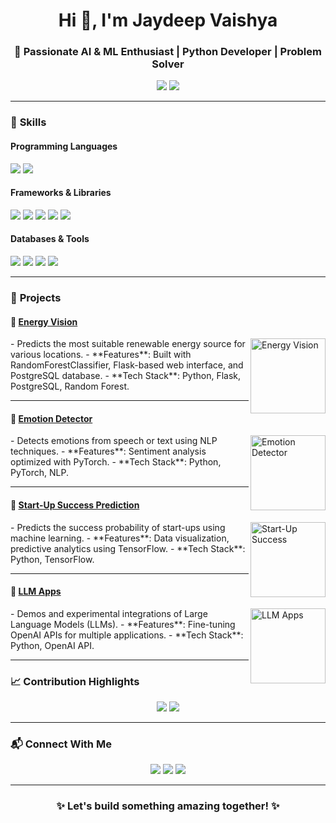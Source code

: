 <h1 align="center">Hi 👋, I'm Jaydeep Vaishya</h1>
<h3 align="center">🚀 Passionate AI & ML Enthusiast | Python Developer | Problem Solver</h3>

<p align="center">
  <img src="https://img.shields.io/badge/B.Tech%20in%20CSE-ITM%20University,%20Gwalior-3776AB?style=for-the-badge">
  <img src="https://img.shields.io/badge/CGPA-7.46/10-blueviolet?style=for-the-badge">
</p>

---

### 🔧 **Skills**
#### **Programming Languages**
<p>
  <img src="https://img.shields.io/badge/Python-3776AB?style=for-the-badge&logo=python&logoColor=white">
  <img src="https://img.shields.io/badge/SQL-003B57?style=for-the-badge&logo=postgresql&logoColor=white">
</p>

#### **Frameworks & Libraries**
<p>
  <img src="https://img.shields.io/badge/TensorFlow-FF6F00?style=for-the-badge&logo=tensorflow&logoColor=white">
  <img src="https://img.shields.io/badge/PyTorch-EE4C2C?style=for-the-badge&logo=pytorch&logoColor=white">
  <img src="https://img.shields.io/badge/FastAPI-009688?style=for-the-badge&logo=fastapi&logoColor=white">
  <img src="https://img.shields.io/badge/Flask-000000?style=for-the-badge&logo=flask&logoColor=white">
  <img src="https://img.shields.io/badge/OpenCV-5C3EE8?style=for-the-badge&logo=opencv&logoColor=white">
</p>

#### **Databases & Tools**
<p>
  <img src="https://img.shields.io/badge/PostgreSQL-336791?style=for-the-badge&logo=postgresql&logoColor=white">
  <img src="https://img.shields.io/badge/MySQL-4479A1?style=for-the-badge&logo=mysql&logoColor=white">
  <img src="https://img.shields.io/badge/Docker-2496ED?style=for-the-badge&logo=docker&logoColor=white">
  <img src="https://img.shields.io/badge/Git-F05032?style=for-the-badge&logo=git&logoColor=white">
</p>

---

### 🚀 **Projects**
#### 🌟 [Energy Vision](https://github.com/mrjaydeep/Energy-Vision)
<img align="right" src="https://img.icons8.com/fluency/96/renewable-energy.png" alt="Energy Vision" width="120">  
- Predicts the most suitable renewable energy source for various locations.  
- **Features**: Built with RandomForestClassifier, Flask-based web interface, and PostgreSQL database.  
- **Tech Stack**: Python, Flask, PostgreSQL, Random Forest.  

---

#### 🌟 [Emotion Detector](https://github.com/mrjaydeep/Emotion_Detector)
<img align="right" src="https://img.icons8.com/fluency/96/emoticon.png" alt="Emotion Detector" width="120">  
- Detects emotions from speech or text using NLP techniques.  
- **Features**: Sentiment analysis optimized with PyTorch.  
- **Tech Stack**: Python, PyTorch, NLP.  

---

#### 🌟 [Start-Up Success Prediction](https://github.com/mrjaydeep/Start_up_success_prediction)
<img align="right" src="https://img.icons8.com/color/96/startup.png" alt="Start-Up Success" width="120">  
- Predicts the success probability of start-ups using machine learning.  
- **Features**: Data visualization, predictive analytics using TensorFlow.  
- **Tech Stack**: Python, TensorFlow.

---

#### 🌟 [LLM Apps](https://github.com/mrjaydeep/LLM-Apps)
<img align="right" src="https://img.icons8.com/external-flaticons-lineal-color-flat-icons/96/external-ai-artificial-intelligence-flaticons-lineal-color-flat-icons-2.png" alt="LLM Apps" width="120">  
- Demos and experimental integrations of Large Language Models (LLMs).  
- **Features**: Fine-tuning OpenAI APIs for multiple applications.  
- **Tech Stack**: Python, OpenAI API.

---

### 📈 **Contribution Highlights**
<p align="center">
  <img src="https://github-readme-stats.vercel.app/api?username=mrjaydeep&show_icons=true&theme=radical&hide_title=true&count_private=true">
  <img src="https://github-readme-stats.vercel.app/api/top-langs/?username=mrjaydeep&layout=compact&theme=radical">
</p>

---

### 📬 **Connect With Me**
<p align="center">
  <a href="mailto:jaydeep.vaishya13@gmail.com"><img src="https://img.shields.io/badge/Email-D14836?style=for-the-badge&logo=gmail&logoColor=white"></a>
  <a href="https://linkedin.com/in/jaydeep-vaishya"><img src="https://img.shields.io/badge/LinkedIn-0077B5?style=for-the-badge&logo=linkedin&logoColor=white"></a>
  <a href="https://twitter.com/your_handle_here"><img src="https://img.shields.io/badge/Twitter-1DA1F2?style=for-the-badge&logo=twitter&logoColor=white"></a>
</p>

---

<h3 align="center">✨ Let's build something amazing together! ✨</h3>
